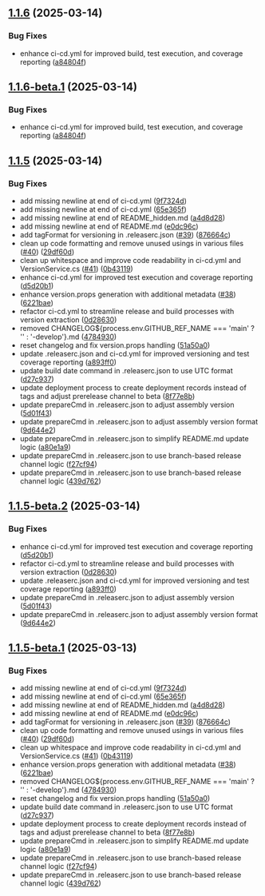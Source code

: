 ## [1.1.6](https://github.com/leszekszpunar/CardActions.Api/compare/v1.1.5...v1.1.6) (2025-03-14)


### Bug Fixes

* enhance ci-cd.yml for improved build, test execution, and coverage reporting ([a84804f](https://github.com/leszekszpunar/CardActions.Api/commit/a84804f4cfcaa0cee874e4a81427be3732dcf2c1))

## [1.1.6-beta.1](https://github.com/leszekszpunar/CardActions.Api/compare/v1.1.5...v1.1.6-beta.1) (2025-03-14)


### Bug Fixes

* enhance ci-cd.yml for improved build, test execution, and coverage reporting ([a84804f](https://github.com/leszekszpunar/CardActions.Api/commit/a84804f4cfcaa0cee874e4a81427be3732dcf2c1))

## [1.1.5](https://github.com/leszekszpunar/CardActions.Api/compare/v1.1.4...v1.1.5) (2025-03-14)


### Bug Fixes

* add missing newline at end of ci-cd.yml ([9f7324d](https://github.com/leszekszpunar/CardActions.Api/commit/9f7324dc45c58fbccf876fc8c898ab5e300edd8c))
* add missing newline at end of ci-cd.yml ([65e365f](https://github.com/leszekszpunar/CardActions.Api/commit/65e365f5eea265d201c4730c1a2352ed7a371b71))
* add missing newline at end of README_hidden.md ([a4d8d28](https://github.com/leszekszpunar/CardActions.Api/commit/a4d8d281db69b8d787ed888c827448778aa53383))
* add missing newline at end of README.md ([e0dc96c](https://github.com/leszekszpunar/CardActions.Api/commit/e0dc96c26b83f375a1c643179b07699f31c62c6b))
* add tagFormat for versioning in .releaserc.json ([#39](https://github.com/leszekszpunar/CardActions.Api/issues/39)) ([876664c](https://github.com/leszekszpunar/CardActions.Api/commit/876664c6f4adeae5b01596045048bb73ffbb5a04))
* clean up code formatting and remove unused usings in various files ([#40](https://github.com/leszekszpunar/CardActions.Api/issues/40)) ([29df60d](https://github.com/leszekszpunar/CardActions.Api/commit/29df60d5375ff29aa2808af416a3730180400e8d))
* clean up whitespace and improve code readability in ci-cd.yml and VersionService.cs ([#41](https://github.com/leszekszpunar/CardActions.Api/issues/41)) ([0b43119](https://github.com/leszekszpunar/CardActions.Api/commit/0b43119e8f4cfe1e5c20bd5b09cf8db0f84aabbd))
* enhance ci-cd.yml for improved test execution and coverage reporting ([d5d20b1](https://github.com/leszekszpunar/CardActions.Api/commit/d5d20b17ae7e553b08844282cecc343092b262a2))
* enhance version.props generation with additional metadata ([#38](https://github.com/leszekszpunar/CardActions.Api/issues/38)) ([6221bae](https://github.com/leszekszpunar/CardActions.Api/commit/6221bae51d1490c612e9c585ad181a517e7b9243))
* refactor ci-cd.yml to streamline release and build processes with version extraction ([0d28630](https://github.com/leszekszpunar/CardActions.Api/commit/0d286303de27deb03d0aff0f870d3f03ddc7e910))
* removed CHANGELOG${process.env.GITHUB_REF_NAME === 'main' ? '' : '-develop'}.md ([4784930](https://github.com/leszekszpunar/CardActions.Api/commit/4784930c053a184467cd44fa6df547ab917cc806))
* reset changelog and fix version.props handling ([51a50a0](https://github.com/leszekszpunar/CardActions.Api/commit/51a50a0476b8f4fb23dc4376c84fe6947d265c59))
* update .releaserc.json and ci-cd.yml for improved versioning and test coverage reporting ([a893ff0](https://github.com/leszekszpunar/CardActions.Api/commit/a893ff0d90f6cda062a90e929790e3094c6d88aa))
* update build date command in .releaserc.json to use UTC format ([d27c937](https://github.com/leszekszpunar/CardActions.Api/commit/d27c9375f20c5e423b54426d64ad4782c62f5fc3))
* update deployment process to create deployment records instead of tags and adjust prerelease channel to beta ([8f77e8b](https://github.com/leszekszpunar/CardActions.Api/commit/8f77e8bd00f1422402805e093c8ff798b13a8fcd))
* update prepareCmd in .releaserc.json to adjust assembly version ([5d01f43](https://github.com/leszekszpunar/CardActions.Api/commit/5d01f43fca0d56cb642ef3746ef44c32b7f870c7))
* update prepareCmd in .releaserc.json to adjust assembly version format ([9d644e2](https://github.com/leszekszpunar/CardActions.Api/commit/9d644e277ef6da9e92cd1e22be5c7f964533f305))
* update prepareCmd in .releaserc.json to simplify README.md update logic ([a80e1a9](https://github.com/leszekszpunar/CardActions.Api/commit/a80e1a97635a704133c505be251ddc3adf79a37b))
* update prepareCmd in .releaserc.json to use branch-based release channel logic ([f27cf94](https://github.com/leszekszpunar/CardActions.Api/commit/f27cf94105d413416f9e984dcf5c43f2837f6cdd))
* update prepareCmd in .releaserc.json to use branch-based release channel logic ([439d762](https://github.com/leszekszpunar/CardActions.Api/commit/439d762ff54c2501763d59fa7e30824824120193))

## [1.1.5-beta.2](https://github.com/leszekszpunar/CardActions.Api/compare/v1.1.5-beta.1...v1.1.5-beta.2) (2025-03-14)


### Bug Fixes

* enhance ci-cd.yml for improved test execution and coverage reporting ([d5d20b1](https://github.com/leszekszpunar/CardActions.Api/commit/d5d20b17ae7e553b08844282cecc343092b262a2))
* refactor ci-cd.yml to streamline release and build processes with version extraction ([0d28630](https://github.com/leszekszpunar/CardActions.Api/commit/0d286303de27deb03d0aff0f870d3f03ddc7e910))
* update .releaserc.json and ci-cd.yml for improved versioning and test coverage reporting ([a893ff0](https://github.com/leszekszpunar/CardActions.Api/commit/a893ff0d90f6cda062a90e929790e3094c6d88aa))
* update prepareCmd in .releaserc.json to adjust assembly version ([5d01f43](https://github.com/leszekszpunar/CardActions.Api/commit/5d01f43fca0d56cb642ef3746ef44c32b7f870c7))
* update prepareCmd in .releaserc.json to adjust assembly version format ([9d644e2](https://github.com/leszekszpunar/CardActions.Api/commit/9d644e277ef6da9e92cd1e22be5c7f964533f305))

## [1.1.5-beta.1](https://github.com/leszekszpunar/CardActions.Api/compare/v1.1.4...v1.1.5-beta.1) (2025-03-13)


### Bug Fixes

* add missing newline at end of ci-cd.yml ([9f7324d](https://github.com/leszekszpunar/CardActions.Api/commit/9f7324dc45c58fbccf876fc8c898ab5e300edd8c))
* add missing newline at end of ci-cd.yml ([65e365f](https://github.com/leszekszpunar/CardActions.Api/commit/65e365f5eea265d201c4730c1a2352ed7a371b71))
* add missing newline at end of README_hidden.md ([a4d8d28](https://github.com/leszekszpunar/CardActions.Api/commit/a4d8d281db69b8d787ed888c827448778aa53383))
* add missing newline at end of README.md ([e0dc96c](https://github.com/leszekszpunar/CardActions.Api/commit/e0dc96c26b83f375a1c643179b07699f31c62c6b))
* add tagFormat for versioning in .releaserc.json ([#39](https://github.com/leszekszpunar/CardActions.Api/issues/39)) ([876664c](https://github.com/leszekszpunar/CardActions.Api/commit/876664c6f4adeae5b01596045048bb73ffbb5a04))
* clean up code formatting and remove unused usings in various files ([#40](https://github.com/leszekszpunar/CardActions.Api/issues/40)) ([29df60d](https://github.com/leszekszpunar/CardActions.Api/commit/29df60d5375ff29aa2808af416a3730180400e8d))
* clean up whitespace and improve code readability in ci-cd.yml and VersionService.cs ([#41](https://github.com/leszekszpunar/CardActions.Api/issues/41)) ([0b43119](https://github.com/leszekszpunar/CardActions.Api/commit/0b43119e8f4cfe1e5c20bd5b09cf8db0f84aabbd))
* enhance version.props generation with additional metadata ([#38](https://github.com/leszekszpunar/CardActions.Api/issues/38)) ([6221bae](https://github.com/leszekszpunar/CardActions.Api/commit/6221bae51d1490c612e9c585ad181a517e7b9243))
* removed CHANGELOG${process.env.GITHUB_REF_NAME === 'main' ? '' : '-develop'}.md ([4784930](https://github.com/leszekszpunar/CardActions.Api/commit/4784930c053a184467cd44fa6df547ab917cc806))
* reset changelog and fix version.props handling ([51a50a0](https://github.com/leszekszpunar/CardActions.Api/commit/51a50a0476b8f4fb23dc4376c84fe6947d265c59))
* update build date command in .releaserc.json to use UTC format ([d27c937](https://github.com/leszekszpunar/CardActions.Api/commit/d27c9375f20c5e423b54426d64ad4782c62f5fc3))
* update deployment process to create deployment records instead of tags and adjust prerelease channel to beta ([8f77e8b](https://github.com/leszekszpunar/CardActions.Api/commit/8f77e8bd00f1422402805e093c8ff798b13a8fcd))
* update prepareCmd in .releaserc.json to simplify README.md update logic ([a80e1a9](https://github.com/leszekszpunar/CardActions.Api/commit/a80e1a97635a704133c505be251ddc3adf79a37b))
* update prepareCmd in .releaserc.json to use branch-based release channel logic ([f27cf94](https://github.com/leszekszpunar/CardActions.Api/commit/f27cf94105d413416f9e984dcf5c43f2837f6cdd))
* update prepareCmd in .releaserc.json to use branch-based release channel logic ([439d762](https://github.com/leszekszpunar/CardActions.Api/commit/439d762ff54c2501763d59fa7e30824824120193))
